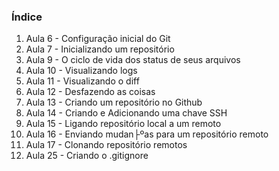 ### Índice 
1. Aula 6 - Configuração inicial do Git
2. Aula 7 - Inicializando um repositório
3. Aula 9 - O ciclo de vida dos status de seus arquivos
4. Aula 10 - Visualizando logs
5. Aula 11 - Visualizando o diff
6. Aula 12 - Desfazendo as coisas
7. Aula 13 - Criando um repositório no Github
8. Aula 14 - Criando e Adicionando uma chave SSH
9. Aula 15 - Ligando repositório local a um remoto
10. Aula 16 - Enviando mudan├ºas para um repositório remoto
11. Aula 17 - Clonando repositório remotos
12. Aula 25 - Criando o .gitignore